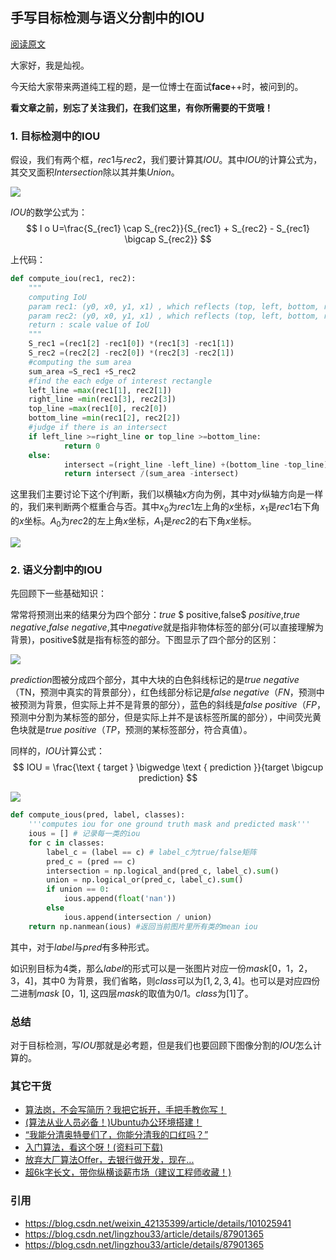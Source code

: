 ## 手写目标检测与语义分割中的IOU




[阅读原文](https://mp.weixin.qq.com/s?__biz=MzkzNDIxMzE1NQ==&mid=2247486222&idx=1&sn=ec8991c9bf1fa2646c6b5f192c4b92f5&chksm=c241e842f53661541d7cb53c2ca828979e5434b4db207c8469d2ee156b4416a667b90841a1b9&scene=178&cur_album_id=1860258784426672132#rd)


大家好，我是灿视。

今天给大家带来两道纯工程的题，是一位博士在面试**face**++时，被问到的。

**看文章之前，别忘了关注我们，在我们这里，有你所需要的干货哦！**



### 1. 目标检测中的IOU



假设，我们有两个框，$rec1$与$rec2$，我们要计算其$IOU$。其中$IOU$的计算公式为，其交叉面积$Intersection$除以其并集$Union$。


![](https://files.mdnice.com/user/6935/9ee39aa5-ba2b-4ab8-821b-337517e00c79.png)


$IOU$的数学公式为：
$$
I o U=\frac{S_{rec1} \cap S_{rec2}}{S_{rec1} + S_{rec2} - S_{rec1} \bigcap S_{rec2}}
$$





上代码：

```python
def compute_iou(rec1, rec2):
    """
    computing IoU
    param rec1: (y0, x0, y1, x1) , which reflects (top, left, bottom, right)
    param rec2: (y0, x0, y1, x1) , which reflects (top, left, bottom, right)
    return : scale value of IoU
    """
    S_rec1 =(rec1[2] -rec1[0]) *(rec1[3] -rec1[1])
    S_rec2 =(rec2[2] -rec2[0]) *(rec2[3] -rec2[1])
    #computing the sum area
    sum_area =S_rec1 +S_rec2
    #find the each edge of interest rectangle
    left_line =max(rec1[1], rec2[1])
    right_line =min(rec1[3], rec2[3])
    top_line =max(rec1[0], rec2[0])
    bottom_line =min(rec1[2], rec2[2])
    #judge if there is an intersect
    if left_line >=right_line or top_line >=bottom_line:
            return 0
    else:
            intersect =(right_line -left_line) +(bottom_line -top_line)
            return intersect /(sum_area -intersect)
```

这里我们主要讨论下这个$if$判断，我们以横轴$x$方向为例，其中对$y$纵轴方向是一样的，我们来判断两个框重合与否。其中$x_{0}$为$rec1$左上角的$x$坐标，$x_{1}$是$rec1$右下角的$x$坐标。$A_{0}$为$rec2$的左上角$x$坐标，$A_{1}$是$rec2$的右下角$x$坐标。

![](https://files.mdnice.com/user/6935/6673500b-e928-4e08-9db8-0f575c98ef58.png)

### 2. 语义分割中的IOU

先回顾下一些基础知识：

常常将预测出来的结果分为四个部分：$true$ $ positive$,$false$ $positive$,$true$ $negative$,$false$ $negative$,其中$negative$就是指非物体标签的部分(可以直接理解为背景)，positive$就是指有标签的部分。下图显示了四个部分的区别：


![](https://files.mdnice.com/user/6935/d4d901fb-7394-4311-8fb6-e59d86817425.png)


$prediction$图被分成四个部分，其中大块的白色斜线标记的是$true$ $negative$（TN，预测中真实的背景部分），红色线部分标记是$false$ $negative$（$FN$，预测中被预测为背景，但实际上并不是背景的部分），蓝色的斜线是$false$ $positive$（$FP$，预测中分割为某标签的部分，但是实际上并不是该标签所属的部分），中间荧光黄色块就是$true$  $positive$（$TP$，预测的某标签部分，符合真值）。

同样的，$IOU$计算公式：
$$
IOU = \frac{\text { target } \bigwedge \text { prediction }}{target \bigcup prediction}
$$


![](https://files.mdnice.com/user/6935/bba60b3c-e8bc-4764-acb1-75d6f5c012de.png)


```py
def compute_ious(pred, label, classes):
    '''computes iou for one ground truth mask and predicted mask'''
    ious = [] # 记录每一类的iou
    for c in classes:
        label_c = (label == c) # label_c为true/false矩阵
        pred_c = (pred == c)
        intersection = np.logical_and(pred_c, label_c).sum()
        union = np.logical_or(pred_c, label_c).sum()
        if union == 0:
            ious.append(float('nan'))  
        else
            ious.append(intersection / union)
    return np.nanmean(ious) #返回当前图片里所有类的mean iou
```

其中，对于$label$与$pred$有多种形式。



如识别目标为4类，那么$label$的形式可以是一张图片对应一份$mask[0，1，2，3，4]$，其中$0$ 为背景，我们省略，则$class$可以为$[1,2,3,4]$。也可以是对应四份二进制$mask$ $[0，1]$, 这四层$mask$的取值为$0/1$。$class$为$[1]$了。





### 总结

对于目标检测，写$IOU$那就是必考题，但是我们也要回顾下图像分割的$IOU$怎么计算的。





### 其它干货

- [算法岗，不会写简历？我把它拆开，手把手教你写！](http://mp.weixin.qq.com/s?__biz=MzkzNDIxMzE1NQ==&mid=2247485095&idx=1&sn=b3fa4c5e87d2c883e4234a512b03f925&chksm=c241e5ebf5366cfd0e1e878d6f81cc441c39da645f53f470547a6e1ca8fad20d3de16f3055bb&scene=21#wechat_redirect)
- [(算法从业人员必备！)Ubuntu办公环境搭建！](http://mp.weixin.qq.com/s?__biz=MzkzNDIxMzE1NQ==&mid=2247485184&idx=1&sn=cc9ac830e1fccceac03b1ec18c4cdc84&chksm=c241e44cf5366d5ac977c3f78b2b83148a6dba80ab8213c31ecc77582fe2eb2d2991bb76ecfc&scene=21#wechat_redirect)
- [“我能分清奥特曼们了，你能分清我的口红吗？”](http://mp.weixin.qq.com/s?__biz=MzkzNDIxMzE1NQ==&mid=2247485606&idx=1&sn=a54673568dda61af44ff3a707dd52927&chksm=c241ebeaf53662fc27913f4ce84252efd7d996e16a30828d52dcd840de0868f2ae8f911dda09&scene=21#wechat_redirect)
- [入门算法，看这个呀！(资料可下载)](http://mp.weixin.qq.com/s?__biz=MzkzNDIxMzE1NQ==&mid=2247485678&idx=1&sn=1f4c265a29bc78f3c3470cdf328a2d7b&chksm=c241eba2f53662b487a3a0a629d97b1e811552153728031c2b30614aeadd722cc83bf1d3d866&scene=21#wechat_redirect)
- [放弃大厂算法Offer，去银行做开发，现在...](http://mp.weixin.qq.com/s?__biz=MzkzNDIxMzE1NQ==&mid=2247485716&idx=1&sn=ca48d6fd590c9a76749c41c47e5f2da3&chksm=c241ea58f536634e7b19eab8b6f14953e068b8701623fd8c1f3deb6e1abd26503e7062bddcfd&scene=21#wechat_redirect)
- [超6k字长文，带你纵横谈薪市场（建议工程师收藏！)](http://mp.weixin.qq.com/s?__biz=MzkzNDIxMzE1NQ==&mid=2247485766&idx=1&sn=e8c91387c1f8cb5902b695e73018a609&chksm=c241ea0af536631c7c9f01eac9e596536f1c666a824b6ea80915189b773473dd9e54ef26d751&scene=21#wechat_redirect)



### 引用

- https://blog.csdn.net/weixin_42135399/article/details/101025941
- https://blog.csdn.net/lingzhou33/article/details/87901365
- https://blog.csdn.net/lingzhou33/article/details/87901365
